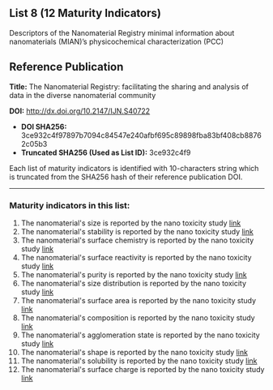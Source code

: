 ## List 8 (12 Maturity Indicators)

Descriptors of the Nanomaterial Registry minimal information about nanomaterials (MIAN)’s physicochemical characterization (PCC)

## Reference Publication

**Title:** The Nanomaterial Registry: facilitating the sharing and analysis of data in the diverse nanomaterial community

**DOI:** http://dx.doi.org/10.2147/IJN.S40722

* **DOI SHA256:** 3ce932c4f97897b7094c84547e240afbf695c89898fba83bf408cb88762c05b3
* **Truncated SHA256 (Used as List ID):** 3ce932c4f9

Each list of maturity indicators is identified with 10-characters string which is truncated from the SHA256 hash of their reference publication DOI.

--------------------

### Maturity indicators in this list:

1. The nanomaterial's size is reported by the nano toxicity study [link](https://github.com/ammar257ammar/NanoMaturityIndicators/blob/main/08-3ce932c4f9/MI-R1.3-3ce932c4f9-SIZE.md)
1. The nanomaterial's stability is reported by the nano toxicity study [link](https://github.com/ammar257ammar/NanoMaturityIndicators/blob/main/08-3ce932c4f9/MI-R1.3-3ce932c4f9-STABILITY.md)
1. The nanomaterial's surface chemistry is reported by the nano toxicity study [link](https://github.com/ammar257ammar/NanoMaturityIndicators/blob/main/08-3ce932c4f9/MI-R1.3-3ce932c4f9-SURFACE_CHEMISTRY.md)
1. The nanomaterial's surface reactivity is reported by the nano toxicity study [link](https://github.com/ammar257ammar/NanoMaturityIndicators/blob/main/08-3ce932c4f9/MI-R1.3-3ce932c4f9-SURFACE_REACTIVITY.md)
1. The nanomaterial's purity is reported by the nano toxicity study [link](https://github.com/ammar257ammar/NanoMaturityIndicators/blob/main/08-3ce932c4f9/MI-R1.3-3ce932c4f9-PURITY.md)
1. The nanomaterial's size distribution is reported by the nano toxicity study [link](https://github.com/ammar257ammar/NanoMaturityIndicators/blob/main/08-3ce932c4f9/MI-R1.3-3ce932c4f9-SIZE_DISTRIBUTION.md)
1. The nanomaterial's surface area is reported by the nano toxicity study [link](https://github.com/ammar257ammar/NanoMaturityIndicators/blob/main/08-3ce932c4f9/MI-R1.3-3ce932c4f9-SURFACE_AREA.md)
1. The nanomaterial's composition is reported by the nano toxicity study [link](https://github.com/ammar257ammar/NanoMaturityIndicators/blob/main/08-3ce932c4f9/MI-R1.3-3ce932c4f9-COMPOSITION.md)
1. The nanomaterial's agglomeration state is reported by the nano toxicity study [link](https://github.com/ammar257ammar/NanoMaturityIndicators/blob/main/08-3ce932c4f9/MI-R1.3-3ce932c4f9-AGGLOMERATION_STATE.md)
1. The nanomaterial's shape is reported by the nano toxicity study [link](https://github.com/ammar257ammar/NanoMaturityIndicators/blob/main/08-3ce932c4f9/MI-R1.3-3ce932c4f9-SHAPE.md)
1. The nanomaterial's solubility is reported by the nano toxicity study [link](https://github.com/ammar257ammar/NanoMaturityIndicators/blob/main/08-3ce932c4f9/MI-R1.3-3ce932c4f9-SOLUBILITY.md)
1. The nanomaterial's surface charge is reported by the nano toxicity study [link](https://github.com/ammar257ammar/NanoMaturityIndicators/blob/main/08-3ce932c4f9/MI-R1.3-3ce932c4f9-SURFACE_CHARGE.md)
